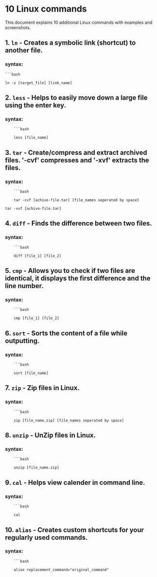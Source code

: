 

 # 10 Linux commands
   This document explains 10 additional Linux commands with examples and screenshots.


 ## 1. `ln` - Creates a symbolic link (shortcut) to another file. 

 ### syntax:

	```bash 
	
	ln -s [target_file] [link_name]

 
 ## 2. `less` - Helps to easily move down a large file using the enter key.

 ### syntax:

        ```bash

        less [file_name]


 ## 3. `tar` - Create/compress and extract archived files. '-cvf' compresses and '-xvf' extracts the files.

 ### syntax:

        ```bash

        tar -cvf [achive-file.tar] [file_names seperated by space]
	
	tar -xvf [achive-file.tar]


 ## 4. `diff` - Finds the difference between two files.

 ### syntax:

        ```bash

        diff [file_1] [file_2]


 ## 5. `cmp` - Allows you to check if two files are identical, it displays the first difference and the line number.

 ### syntax:

        ```bash

        cmp [file_1] [file_2] 


 ## 6. `sort` - Sorts the content of a file while outputting.

 ### syntax:

        ```bash

        sort [file_name]


 ## 7. `zip` - Zip files in Linux.

 ### syntax:

        ```bash

        zip [file_name.zip] [file_names seperated by space]


 ## 8. `unzip` - UnZip files in Linux.

 ### syntax:

        ```bash

        unzip [file_name.zip]


 ## 9. `cal` - Helps view calender in command line.

 ### syntax:

        ```bash

        cal


 ## 10. `alias` - Creates custom shortcuts for your regularly used commands.

 ### syntax:

        ```bash

        alias replacement_command="original_command"
